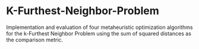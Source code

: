# K-Furthest-Neighbor-Problem
Implementation and evaluation of four metaheuristic optimization algorithms for the k-Furthest Neighbor Problem using the sum of squared distances as the comparison metric.
